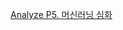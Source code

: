 [Analyze P5. 머신러닝 심화](https://colab.research.google.com/drive/1Efhfwb4nS1nB-Oj5cZUa8qCDEMu0iH9B?usp=sharing)
